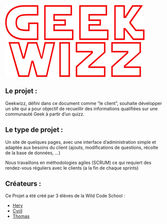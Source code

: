 ![Logo Geekwizz](https://raw.githubusercontent.com/m0rsak/strasbourg_0218_php_Geekwizz/dev/public/assets/images/logo.png)

## Le projet :
Geekwizz, défini dans ce document comme “le client”, souhaite développer un site qui a pour objectif de recueillir des informations qualifiées sur une communauté Geek à partir d’un quizz.

## Le type de projet :
Un site de quelques pages, avec une interface d’administration simple et adaptée aux besoins du client (ajouts, modifications de questions, récolte de la base de données, ...)
 
Nous travaillons en méthodologies agiles (SCRUM) ce qui requiert des rendez-vous réguliers avec le clients (a la fin de chaque sprints)

## Créateurs :
Ce Projet a été créé par 3 élèves de la Wild Code School :
* [Hery](https://github.com/Hery-Rs)
* [Cyril](https://github.com/m0rsak)
* [Thomas](https://github.com/saphir88/)
